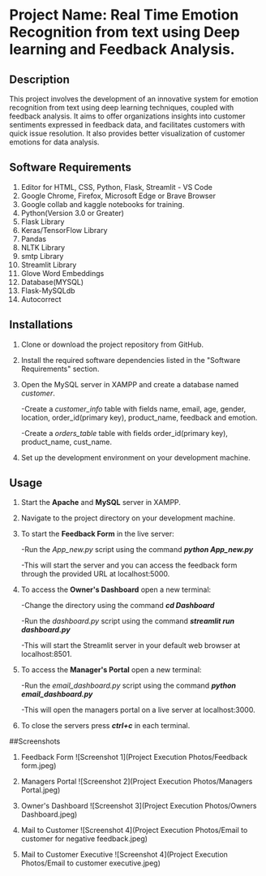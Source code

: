 
# Project Name: Real Time Emotion Recognition from text using Deep learning and Feedback Analysis.





## Description

This project involves the development of an innovative system for emotion recognition from text using deep learning techniques, coupled with feedback analysis. It aims to offer organizations insights into customer sentiments expressed in feedback data, and  facilitates customers with quick issue resolution. It also provides better visualization of customer emotions for data analysis.
## Software Requirements

1. Editor for HTML, CSS, Python, Flask, Streamlit - VS Code
2. Google Chrome, Firefox, Microsoft Edge or Brave Browser
3. Google collab and kaggle notebooks for training.
4. Python(Version 3.0 or Greater)
5. Flask Library
6. Keras/TensorFlow Library
7. Pandas
8. NLTK Library
9. smtp Library
10. Streamlit Library
11. Glove Word Embeddings
12. Database(MYSQL)
13. Flask-MySQLdb
14. Autocorrect
## Installations

1. Clone or download the project repository from GitHub.
2. Install the required software dependencies listed in the "Software Requirements" section.
3. Open the MySQL server in XAMPP and create a database named *customer*. 
    
    -Create a *customer_info* table with fields name, email, age, gender, location, order_id(primary key), product_name, feedback and emotion.

    -Create a *orders_table* table with fields order_id(primary key), product_name, cust_name.
3. Set up the development environment on your development machine.
## Usage

1. Start the **Apache** and **MySQL** server in XAMPP.
2. Navigate to the project directory on your development machine.
3. To start the **Feedback Form** in the live server:

    -Run the *App_new.py* script using the command ***python App_new.py***
    
    -This will start the server and you can access the feedback form through the provided URL at localhost:5000.
4. To access the **Owner's Dashboard** open a new terminal:

    -Change the directory using the command ***cd Dashboard***
    
    -Run the *dashboard.py* script using the command ***streamlit run dashboard.py***

    -This will start the Streamlit server in your default web browser at localhost:8501.
5. To access the **Manager's Portal** open a new terminal:

    -Run the *email_dashboard.py* script using the command ***python email_dashboard.py***

    -This will open the managers portal on a live server at localhost:3000.

6. To close the servers press ***ctrl+c*** in each terminal.

##Screenshots
1. Feedback Form
![Screenshot 1](Project Execution Photos/Feedback form.jpeg)

2. Managers Portal
![Screenshot 2](Project Execution Photos/Managers Portal.jpeg)

3. Owner's Dashboard
![Screenshot 3](Project Execution Photos/Owners Dashboard.jpeg)

4. Mail to Customer
![Screenshot 4](Project Execution Photos/Email to customer for negative feedback.jpeg)

5. Mail to Customer Executive
![Screenshot 4](Project Execution Photos/Email to customer executive.jpeg)